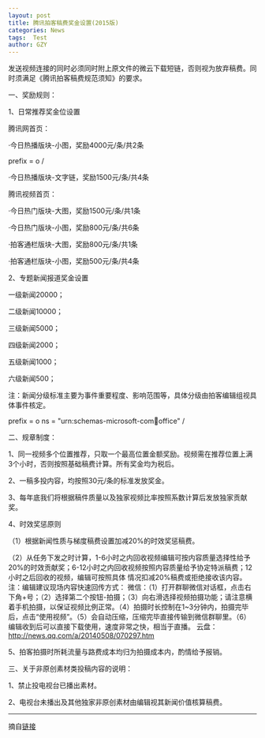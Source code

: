 ```yaml
---
layout: post
title: 腾讯拍客稿费奖金设置(2015版)
categories: News
tags:  Test
author: GZY
---
```


发送视频连接的同时必须同时附上原文件的微云下载短链，否则视为放弃稿费。同时须满足《腾讯拍客稿费规范须知》的要求。

一、奖励规则：

1、日常推荐奖金位设置

腾讯网首页：

·今日热播版块-小图，奖励4000元/条/共2条

prefix = o /

·今日热播版块-文字链，奖励1500元/条/共4条

腾讯视频首页：

·今日热门版块-大图，奖励1500元/条/共1条

·今日热门版块-小图，奖励800元/条/共6条

·拍客通栏版块-大图，奖励800元/条/共1条

·拍客通栏版块-小图，奖励500元/条/共4条

2、专题新闻报道奖金设置

一级新闻20000；

二级新闻10000；

三级新闻5000；

四级新闻2000；

五级新闻1000；

六级新闻500；

注：新闻分级标准主要为事件重要程度、影响范围等，具体分级由拍客编辑组视具体事件核定。

prefix = o ns = "urn:schemas-microsoft-com:office:office" /

二、规章制度：

1、同一视频多个位置推荐，只取一个最高位置金额奖励。视频需在推荐位置上满3个小时，否则按照基础稿费计算。所有奖金均为税后。

2、一稿多投内容，均按照30元/条的标准发放奖金。

3、每年底我们将根据稿件质量以及独家视频比率按照系数计算后发放独家贡献奖。

4、时效奖惩原则

（1）根据新闻性质与梯度稿费设置加减20%的时效奖惩稿费。

（2）从任务下发之时计算，1-6小时之内回收视频编辑可按内容质量选择性给予20%的时效贡献奖；6-12小时之内回收视频按照内容质量给予协定特派稿费；12小时之后回收的视频，编辑可按照具体 情况扣减20%稿费或拒绝接收该内容。 注：编辑建议现场内容快速回传方式： 微信：（1）打开群聊微信对话框，点击右下角+号；（2）选择第二个按钮-拍摄；（3）向右滑选择视频拍摄功能；请注意横着手机拍摄，以保证视频比例正常。（4）拍摄时长控制在1~3分钟内，拍摄完毕后，点击“使用视频”。（5）会自动压缩，压缩完毕直接传输到微信群聊里。（6）编辑收到后可以直接下载使用，速度非常之快，相当于直播。 云盘：http://news.qq.com/a/20140508/070297.htm

5、拍客拍摄时所耗流量与路费成本均归为拍摄成本内，酌情给予报销。

三、关于非原创素材类投稿内容的说明：

1、禁止投电视台已播出素材。

2、电视台未播出及其他独家非原创素材由编辑视其新闻价值核算稿费。

*****

摘自[链接](http://news.qq.com/a/20141231/043007.htm)